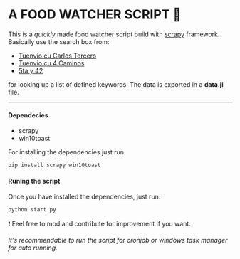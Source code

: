 A FOOD WATCHER SCRIPT 🍗
===

This is a *quickly* made food watcher script build with [scrapy](https://scrapy.org/) framework. Basically use the search box from:
+ [Tuenvio.cu Carlos Tercero](https://www.tuenvio.com/carlos3) 
+ [Tuenvio.cu 4 Caminos](https://www.tuenvio.com/4caminos) 
+ [5ta y 42](https://https://5tay42.xetid.cu/) 

for looking up a list of defined keywords. The data is exported in a **data.jl** file.  

---
#### Dependecies

+ scrapy
+ win10toast

For installing the dependencies just run
```ptyhon
pip install scrapy win10toast
```
#### Runing the script

Once you have installed the dependencies, just run:

```python
python start.py
```

❗ Feel free to mod and contribute for improvement if you want. 

*It's recommendable to run the script for cronjob or windows task manager for auto running.*





